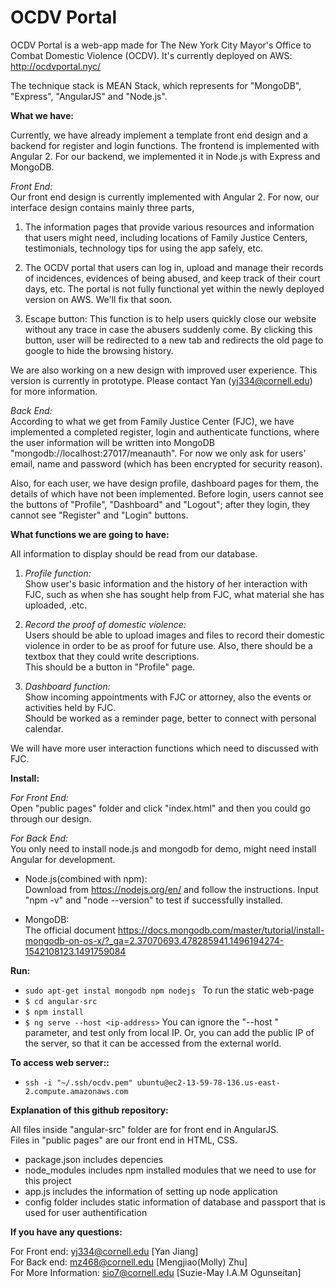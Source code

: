# OCDV Portal

OCDV Portal is a web-app made for The New York City Mayor's Office to Combat Domestic Violence (OCDV). It's currently deployed on AWS: http://ocdvportal.nyc/

The technique stack is MEAN Stack, which represents for  "MongoDB", "Express", "AngularJS" and  "Node.js".

**What we have:**  
  
Currently, we have already implement a template front end design and a backend for register and login functions. The frontend is implemented with Angular 2. For our backend, we implemented it in Node.js with Express and MongoDB.
  
_Front End:_  
Our front end design is currently implemented with Angular 2. For now, our interface design contains mainly three parts,

1) The information pages that provide various resources and information that users might need, including locations of Family Justice Centers, testimonials, technology tips for using the app safely, etc. 

2) The OCDV portal that users can log in, upload and manage their records of incidences, evidences of being abused, and keep track of their court days, etc. The portal is not fully functional yet within the newly deployed version on AWS. We'll fix that soon.

3) Escape button: This function is to help users quickly close our website without any trace in case the abusers suddenly come. By clicking this button, user will be redirected to a new tab and redirects the old page to google to hide the browsing history.

We are also working on a new design with improved user experience. This version is currently in prototype. Please contact Yan (yj334@cornell.edu) for more information.

_Back End:_  
According to what we get from Family Justice Center (FJC), we have implemented a completed register, login and authenticate functions, where the user information will be written into MongoDB "mongodb://localhost:27017/meanauth". For now we only ask for users' email, name and password (which has been encrypted for security reason).  

Also, for each user, we have design profile, dashboard pages for them, the details of which have not been implemented. Before login, users cannot see the buttons of "Profile", "Dashboard" and "Logout"; after they login, they cannot see "Register" and "Login" buttons.  

**What functions we are going to have:**  

All information to display should be read from our database.  

1.	*Profile function:*  
Show user's basic information and the history of her interaction with FJC, such as when she has sought help from FJC, what material she has uploaded, .etc.  

2.	*Record the proof of domestic violence:*  
Users should be able to upload images and files to record their domestic violence in order to be as proof for future use. Also, there should be a textbox that they could write descriptions.  
This should be a button in "Profile" page.  

3.	*Dashboard function:*  
Show incoming appointments with FJC or attorney, also the events or activities held by FJC.  
Should be worked as a reminder page, better to connect with personal calendar.  

We will have more user interaction functions which need to discussed with FJC.  

**Install:**  

*For Front End:*  
Open "public pages" folder and click "index.html" and then you could go through our design.  

*For Back End:*  
You only need to install node.js and mongodb for demo, might need install Angular for development.  

* Node.js(combined with npm):  
Download from https://nodejs.org/en/ and follow the instructions. Input "npm -v" and "node --version" to test if successfully installed.  

* MongoDB:  
The official document https://docs.mongodb.com/master/tutorial/install-mongodb-on-os-x/?_ga=2.37070693.478285941.1496194274-1542108123.1491759084  

**Run:**  

* `sudo apt-get instal mongodb npm nodejs `
 To run the static web-page 
* `$ cd angular-src`
* `$ npm install`
* `$ ng serve --host <ip-address>`
You can ignore the "--host <ip-address>" parameter, and test only from local IP. Or, you can add the public IP of the server, so that it can be accessed from the external world.


**To access web server::**  
*	`ssh -i "~/.ssh/ocdv.pem" ubuntu@ec2-13-59-78-136.us-east-2.compute.amazonaws.com`

**Explanation of this github repository:**  

All files inside "angular-src" folder are for front end in AngularJS.  
Files in "public pages" are our front end in HTML, CSS.  
* package.json includes depencies  
* node_modules includes npm installed modules that we need to use for this project  
* app.js includes the information of setting up node application  
* config folder includes static information of database and passport that is used for user authentification  

**If you have any questions:**  

For Front end: yj334@cornell.edu [Yan Jiang]  
For Back end: mz468@cornell.edu [Mengjiao(Molly) Zhu]  
For More Information: sio7@cornell.edu [Suzie-May I.A.M Ogunseitan]
